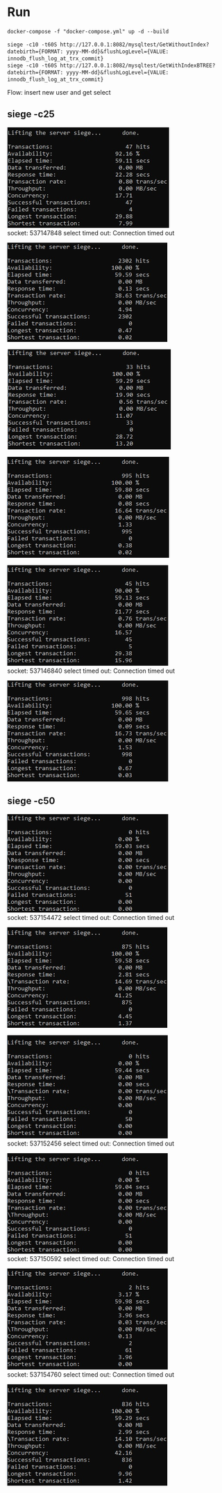 # Run #  
```
docker-compose -f "docker-compose.yml" up -d --build  
```

```
siege -c10 -t60S http://127.0.0.1:8082/mysqltest/GetWithoutIndex?datebirth={FORMAT: yyyy-MM-dd}&flushLogLevel={VALUE: innodb_flush_log_at_trx_commit}  
siege -c10 -t60S http://127.0.0.1:8082/mysqltest/GetWithIndexBTREE?datebirth={FORMAT: yyyy-MM-dd}&flushLogLevel={VALUE: innodb_flush_log_at_trx_commit}  
```

Flow: insert new user and get select

## siege -c25 ##
![C10](screens/c25_flushLogLevel0.jpg "without index and with innodb_flush_log_at_trx_commit = 0")  
socket: 537147848 select timed out: Connection timed out  

![C10](screens/c25_flushLogLevel0_BTREE.jpg "without index BTREE and with innodb_flush_log_at_trx_commit = 0")  

![C10](screens/c25_flushLogLevel1.jpg "without index and with innodb_flush_log_at_trx_commit = 1")  

![C10](screens/c25_flushLogLevel1_BTREE.jpg "without index BTREE and with innodb_flush_log_at_trx_commit = 1")  

![C10](screens/c25_flushLogLevel2.jpg "without index and with innodb_flush_log_at_trx_commit = 2")  
socket: 537146840 select timed out: Connection timed out  

![C10](screens/c25_flushLogLevel2_BTREE.jpg "without index BTREE and with innodb_flush_log_at_trx_commit = 2")  

## siege -c50 ##
![C10](screens/c50_flushLogLevel0.jpg "without index and with innodb_flush_log_at_trx_commit = 0")  
socket: 537154472 select timed out: Connection timed out  

![C10](screens/c50_flushLogLevel0_BTREE.jpg "without index BTREE and with innodb_flush_log_at_trx_commit = 0")  

![C10](screens/c50_flushLogLevel1.jpg "without index and with innodb_flush_log_at_trx_commit = 1")  
socket: 537152456 select timed out: Connection timed out  

![C10](screens/c50_flushLogLevel1_BTREE.jpg "without index BTREE and with innodb_flush_log_at_trx_commit = 1")  
socket: 537150592 select timed out: Connection timed out  

![C10](screens/c50_flushLogLevel2.jpg "without index and with innodb_flush_log_at_trx_commit = 2")  
socket: 537154760 select timed out: Connection timed out  

![C10](screens/c50_flushLogLevel2_BTREE.jpg "without index BTREE and with innodb_flush_log_at_trx_commit = 2")  
